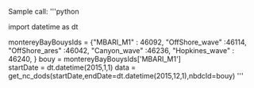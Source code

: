 
Sample call: 
'''python

import datetime as dt

montereyBayBouysIds =  {"MBARI_M1" : 46092,
                    "OffShore_wave" :46114,
                    "OffShore_ares" :46042,
                    "Canyon_wave" :46236,
                    "Hopkines_wave" : 46240,
                    }
bouy = montereyBayBouysIds['MBARI_M1']                        
startDate = dt.datetime(2015,1,1)
data = get_nc_dods(startDate,endDate=dt.datetime(2015,12,1),nbdcId=bouy)
'''